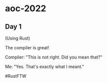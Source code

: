# aoc-2022

## Day 1

(Using Rust)

The compiler is great!

Compiler: "This is not right. Did you mean that?"

Me: "Yes. That's exactly what I meant."

#RustFTW